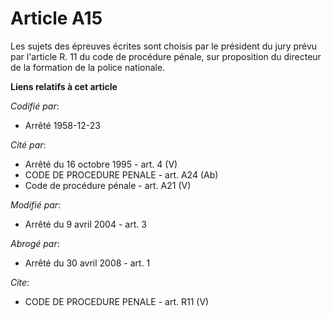 # Article A15

Les sujets des épreuves écrites sont choisis par le président du jury prévu par l'article R. 11 du code de procédure pénale,
sur proposition du directeur de la formation de la police nationale.

**Liens relatifs à cet article**

_Codifié par_:

  - Arrêté 1958-12-23

_Cité par_:

  - Arrêté du 16 octobre 1995 - art. 4 (V)
  - CODE DE PROCEDURE PENALE - art. A24 (Ab)
  - Code de procédure pénale - art. A21 (V)

_Modifié par_:

  - Arrêté du 9 avril 2004 - art. 3

_Abrogé par_:

  - Arrêté du 30 avril 2008 - art. 1

_Cite_:

  - CODE DE PROCEDURE PENALE - art. R11 (V)
